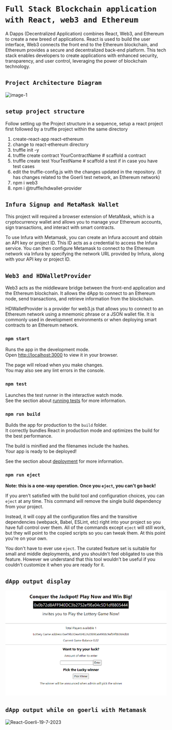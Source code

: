 # `Full Stack Blockchain application with React, web3 and Ethereum` 

A Dapps (Decentralized Application) combines React, Web3, and Ethereum to create a new breed of applications. React is used to build the user interface, Web3 connects the front end to the Ethereum blockchain, and Ethereum provides a secure and decentralized back-end platform. This tech stack enables developers to create applications with enhanced security, transparency, and user control, leveraging the power of blockchain technology. 

## `Project Architecture Diagram`
![image-1](https://github.com/singhvidhauni/react-ethereum/assets/4363033/83f3e3a4-c8ce-4947-8afa-9c3ab7f2f85d)


## `setup project structure` 
Follow setting up the Project structure in a sequence, setup a react project first followed by a 
truffle project within the same directory
1.  create-react-app react-ethereum
2.  change to react-ethereum directory
3.  truffle init -y
4.  truffle create contract YourContractName # scaffold a contract
5.  truffle create test YourTestName         # scaffold a test if in case you have test cases 
6.  edit the truffle-config.js with the changes updated in the repository.  (it has changes related to the Goerli test network, an Ethereum network)
7.  npm i web3
8.  npm i @truffle/hdwallet-provider

## `Infura Signup and MetaMask Wallet`
This project will required a browser extension of MetaMask, which is a cryptocurrency wallet and allows you to manage your Ethereum accounts, sign transactions, and interact with smart contracts.

To use Infura with Metamask, you can create an Infura account and obtain an API key or project ID. This ID acts as a credential to access the Infura service. You can then configure Metamask to connect to the Ethereum network via Infura by specifying the network URL provided by Infura, along with your API key or project ID.

## `Web3 and HDWalletProvider`
Web3 acts as the middleware bridge between the front-end application and the Ethereum blockchain. It allows the dApp to connect to an Ethereum node, send transactions, and retrieve information from the blockchain.

HDWalletProvider is a provider for web3.js that allows you to connect to an Ethereum network using a mnemonic phrase or a JSON wallet file. It is commonly used in development environments or when deploying smart contracts to an Ethereum network.

### `npm start`

Runs the app in the development mode.\
Open [http://localhost:3000](http://localhost:3000) to view it in your browser.

The page will reload when you make changes.\
You may also see any lint errors in the console.

### `npm test`

Launches the test runner in the interactive watch mode.\
See the section about [running tests](https://facebook.github.io/create-react-app/docs/running-tests) for more information.

### `npm run build`

Builds the app for production to the `build` folder.\
It correctly bundles React in production mode and optimizes the build for the best performance.

The build is minified and the filenames include the hashes.\
Your app is ready to be deployed!

See the section about [deployment](https://facebook.github.io/create-react-app/docs/deployment) for more information.

### `npm run eject`

**Note: this is a one-way operation. Once you `eject`, you can't go back!**

If you aren't satisfied with the build tool and configuration choices, you can `eject` at any time. This command will remove the single build dependency from your project.

Instead, it will copy all the configuration files and the transitive dependencies (webpack, Babel, ESLint, etc) right into your project so you have full control over them. All of the commands except `eject` will still work, but they will point to the copied scripts so you can tweak them. At this point you're on your own.

You don't have to ever use `eject`. The curated feature set is suitable for small and middle deployments, and you shouldn't feel obligated to use this feature. However we understand that this tool wouldn't be useful if you couldn't customize it when you are ready for it.

## `dApp output display`
![Alt text](image-1.png)

## `dApp output while on goerli with Metamask`
![React-Goerli-19-7-2023](https://github.com/singhvidhauni/react-ethereum/assets/4363033/b0d7fdc5-15a2-47bb-aec6-88f49d2a3422)

